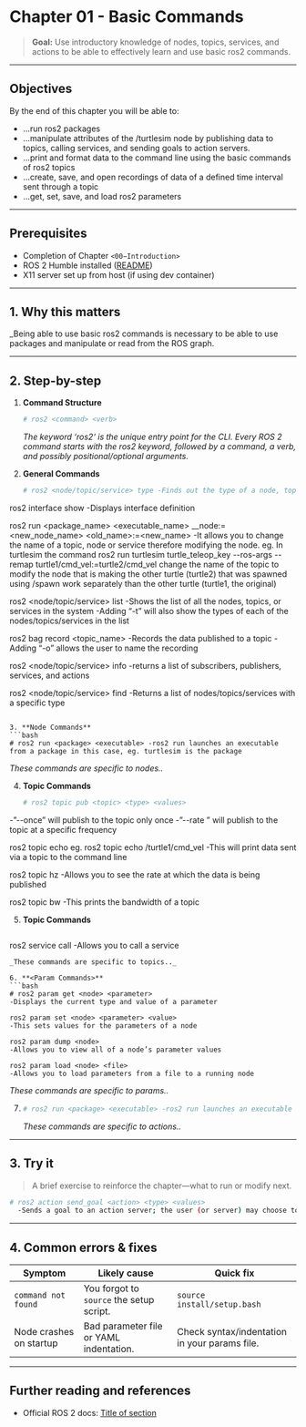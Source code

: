 # Chapter 01 - Basic Commands

> **Goal:** Use introductory knowledge of nodes, topics, services, and actions to be able to effectively learn and use basic ros2 commands.

---

## Objectives
By the end of this chapter you will be able to:
- …run ros2 packages
- …manipulate attributes of the /turtlesim node by publishing data to topics, calling services, and sending goals to action servers.
- …print and format data to the command line using the basic commands of ros2 topics
- …create, save, and open recordings of data of a defined time interval sent through a topic
- …get, set, save, and load ros2 parameters

---

## Prerequisites
- Completion of Chapter `<00−Introduction>` 
- ROS 2 Humble installed ([README](../../README.md))  
- X11 server set up from host (if using dev container)  

---

## 1. Why this matters
_Being able to use basic ros2 commands is necessary to be able to use packages and manipulate or read from the ROS graph.

---

## 2. Step-by-step

1. **Command Structure**  
   ```bash
   # ros2 <command> <verb>
   ```
   _The keyword ‘ros2‘ is the unique entry point for the CLI. Every ROS 2 command starts with the ros2 keyword, followed by a command, a verb, and possibly positional/optional arguments._

2. **General Commands**  
   ```bash
   # ros2 <node/topic/service> type -Finds out the type of a node, topic, or service

ros2 interface show <type>
  -Displays interface definition

ros2 run <package_name> <executable_name> __node:=<new_node_name> <old_name>:=<new_name>
  -It allows you to change the name of a topic, node or service therefore modifying the node.
eg. In turtlesim the command ros2 run turtlesim turtle_teleop_key --ros-args --remap turtle1/cmd_vel:=turtle2/cmd_vel change the name of the topic to modify the node that is making the other turtle (turtle2) that was spawned using /spawn work separately than the other turtle (turtle1, the original)

ros2 <node/topic/service> list
  -Shows the list of all the nodes, topics, or services in the system
  -Adding “-t” will also show the types of each of the nodes/topics/services in the list

ros2 bag record <topic_name>
  -Records the data published to a topic
  -Adding “-o” allows the user to name the recording

ros2 <node/topic/service> info
  -returns a list of subscribers, publishers, services, and actions

ros2 <node/topic/service> find <type>
  -Returns a list of nodes/topics/services with a specific type
   ```

3. **Node Commands**  
   ```bash
   # ros2 run <package> <executable> -ros2 run launches an executable from a package in this case, eg. turtlesim is the package
   ```
   _These commands are specific to nodes.._

4. **Topic Commands**  
   ```bash
   # ros2 topic pub <topic> <type> <values>
  -”--once” will publish to the topic only once
  -”--rate <frequency>” will publish to the topic at a specific frequency

ros2 topic echo <topic>  eg. ros2 topic echo /turtle1/cmd_vel
  -This will print data sent via a topic to the command line

ros2 topic hz <topic>
  -Allows you to see the rate at which the data is being published

ros2 topic bw <topic>
  -This prints the bandwidth of a topic

5. **Topic Commands** 
   ```bash
ros2 service call <service> <type> <values>
  -Allows you to call a service
   ```
   _These commands are specific to topics.._

6. **<Param Commands>**  
   ```bash
   # ros2 param get <node> <parameter>
  -Displays the current type and value of a parameter

ros2 param set <node> <parameter> <value>
  -This sets values for the parameters of a node

ros2 param dump <node>
  -Allows you to view all of a node’s parameter values

ros2 param load <node> <file>
  -Allows you to load parameters from a file to a running node
   ```
   _These commands are specific to params.._

7. **<Action Commands>**  
   ```bash
   # ros2 run <package> <executable> -ros2 run launches an executable from a package in this case, eg. turtlesim is the package
   ```
   _These commands are specific to actions.._

---



## 3. Try it

> A brief exercise to reinforce the chapter—what to run or modify next.

```bash
# ros2 action send_goal <action> <type> <values>
  -Sends a goal to an action server; the user (or server) may choose to cancel the action
```

---

## 4. Common errors & fixes

| Symptom                     	| Likely cause               	| Quick fix                      	|
|---------------------------------|--------------------------------|------------------------------------|
| `command not found`         	| You forgot to `source` the setup script. | `source install/setup.bash`    	|
| Node crashes on startup     	| Bad parameter file or YAML indentation.   | Check syntax/indentation in your params file. |


---

## Further reading and references
- Official ROS 2 docs: [Title of section](https://docs.ros.org/en/humble/…)
